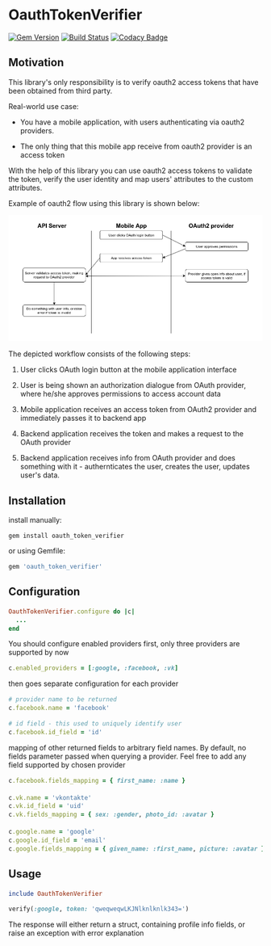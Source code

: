 # OauthTokenVerifier

[![Gem Version](https://badge.fury.io/rb/oauth_token_verifier.svg)](https://badge.fury.io/rb/oauth_token_verifier)
[![Build Status](https://travis-ci.org/Shkrt/oauth_token_verifier.svg?branch=master)](https://travis-ci.org/Shkrt/oauth_token_verifier)
[![Codacy Badge](https://api.codacy.com/project/badge/Grade/7458de9e473f4a7188f8b17cdf8806b8)](https://www.codacy.com/app/zxcgpppmnn/oauth_token_verifier?utm_source=github.com&amp;utm_medium=referral&amp;utm_content=Shkrt/oauth_token_verifier&amp;utm_campaign=Badge_Grade)

## Motivation

This library's only responsibility is to verify oauth2 access tokens that have been obtained from third party.

Real-world use case:

- You have a mobile application, with users authenticating via oauth2 providers.

- The only thing that this mobile app receive from oauth2 provider is an access token

With the help of this library you can use oauth2 access tokens to validate the token, verify the user identity and map users' attributes to the custom attributes.

Example of oauth2 flow using this library is shown below:

![alt text](https://github.com/Shkrt/oauth_token_verifier/raw/master/oauth2_flow.png "Flow example")

The depicted workflow consists of the following steps:

1. User clicks OAuth login button at the mobile application interface

2. User is being shown an authorization dialogue from OAuth provider, where he/she approves permissions to access account data

3. Mobile application receives an access token from OAuth2 provider and immediately passes it to backend app

4. Backend application receives the token and makes a request to the OAuth provider

5. Backend application receives info from OAuth provider and does something with it - authernticates the user, creates the user, updates user's data.

## Installation

install manually:

```shell
gem install oauth_token_verifier
```

or using Gemfile:

```ruby
gem 'oauth_token_verifier'
```

## Configuration

```ruby
OauthTokenVerifier.configure do |c|
  ...
end
```

You should configure enabled providers first, only three providers are supported by now

```ruby
c.enabled_providers = [:google, :facebook, :vk]
```

then goes separate configuration for each provider

```ruby
# provider name to be returned
c.facebook.name = 'facebook'
```

```ruby
# id field - this used to uniquely identify user
c.facebook.id_field = 'id'
```

mapping of other returned fields to arbitrary field names. By default, no fields parameter passed when querying a provider. Feel free to add any field supported by chosen provider

```ruby
c.facebook.fields_mapping = { first_name: :name }

c.vk.name = 'vkontakte'
c.vk.id_field = 'uid'
c.vk.fields_mapping = { sex: :gender, photo_id: :avatar }

c.google.name = 'google'
c.google.id_field = 'email'
c.google.fields_mapping = { given_name: :first_name, picture: :avatar }

```

## Usage

```ruby
include OauthTokenVerifier
```

```ruby
verify(:google, token: 'qweqweqwLKJNlknlknlk343=')
```

The response will either return a struct, containing profile info fields, or raise an exception with error explanation
